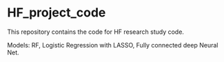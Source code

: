 # HF_project_code
This repository contains the code for HF research study code.

Models: RF, Logistic Regression with LASSO, Fully connected deep Neural Net.
